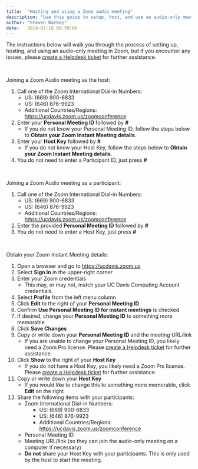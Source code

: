 ```yaml
---
title:  "Hosting and using a Zoom audio meeting"
description: "Use this guide to setup, host, and use an audio-only meeting in Zoom."
author: "Steven Barkey"
date:   2019-07-16 09:59:00
---
```

<p>The instructions below will walk you through the process of setting up, hosting, and using an audio-only meeting in Zoom, but if you encounter any issues, please <a class="external-link" href="https://caeshelp.ucdavis.edu" target="_blank">create a Helpdesk ticket</a> for further assistance.</p>
<br />
<p>Joining a Zoom Audio meeting as the host:</p>
<ol style="PADDING-LEFT: 30px">
  <li>Call one of the Zoom International Dial-in Numbers:
    <ul style="PADDING-LEFT: 20px">
      <li>US: (669) 900-6833</li>
      <li>US: (646) 876-9923</li>
      <li>Additional Countries/Regions: <a class="external-link" href="https://ucdavis.zoom.us/zoomconference" target="_blank">https://ucdavis.zoom.us/zoomconference</a></li>
    </ul>
  </li>
  <li>Enter your <b>Personal Meeting ID</b> followed by <b>#</b>
    <ul style="PADDING-LEFT: 20px">
      <li>If you do not know your Personal Meeting ID, follow the steps below to <b>Obtain your Zoom Instant Meeting details</b>.</li>
    </ul>
  </li>
  <li>Enter your <b>Host Key</b> followed by <b>#</b>
    <ul style="PADDING-LEFT: 20px">
      <li>If you do not know your Host Key, follow the steps below to <b>Obtain your Zoom Instant Meeting details</b>.</li>
    </ul>
  </li>
  <li>You do not need to enter a Participant ID, just press <b>#</b></li>
</ol>
<br />
<p>Joining a Zoom Audio meeting as a participant:</p>
<ol style="PADDING-LEFT: 30px">
  <li>Call one of the Zoom International Dial-in Numbers:
    <ul style="PADDING-LEFT: 20px">
      <li>US: (669) 900-6833</li>
      <li>US: (646) 876-9923</li>
      <li>Additional Countries/Regions: <a class="external-link" href="https://ucdavis.zoom.us/zoomconference" target="_blank">https://ucdavis.zoom.us/zoomconference</a></li>
    </ul>
  </li>
  <li>Enter the provided <b>Personal Meeting ID</b> followed by <b>#</b></li>
  <li>You do not need to enter a Host Key, just press <b>#</b></li>
</ol>
<br />
<p>Obtain your Zoom Instant Meeting details:</p>
<ol style="PADDING-LEFT: 30px">
  <li>Open a browser and go to <a class="external-link" href="https://ucdavis.zoom.us" target="_blank">https://ucdavis.zoom.us</a></li>
  <li>Select <b>Sign In</b> in the upper-right corner</li>
  <li>Enter your Zoom credentials
    <ul style="PADDING-LEFT: 20px">
      <li>This may, or may not, match your UC Davis Computing Account credentials.</li>
    </ul>
  </li>
  <li>Select <b>Profile</b> from the left menu column</li>
  <li>Click <b>Edit</b> to the right of your <b>Personal Meeting ID</b></li>
  <li>Confirm <b>Use Personal Meeting ID for instant meetings</b> is checked</li>
  <li>If desired, change your <b>Personal Meeting ID</b> to something more memorable</li>
  <li>Click <b>Save Changes</b></li>
  <li>Copy or write down your <b>Personal Meeting ID</b> and the meeting URL/link
    <ul style="PADDING-LEFT: 20px">
      <li>If you are unable to change your Personal Meeting ID, you likely need a Zoom Pro license.  Please <a class="external-link" href="https://computing.caes.ucdavis.edu/documentation/helpdesk/help-desk-ticket" target="_parent">create a Helpdesk ticket</a> for further assistance.</li>
    </ul>
  </li>
  <li>Click <b>Show</b> to the right of your <b>Host Key</b>
    <ul style="PADDING-LEFT: 20px">
      <li>If you do not have a Host Key, you likely need a Zoom Pro license.  Please <a class="external-link" href="https://computing.caes.ucdavis.edu/documentation/helpdesk/help-desk-ticket" target="_parent">create a Helpdesk ticket</a> for further assistance.</li>
    </ul>
  </li>
  <li>Copy or write down your <b>Host Key</b>
    <ul style="PADDING-LEFT: 20px">
      <li>If you would like to change this to something more memorable, click <b>Edit</b> on the right</li>
    </ul>
  </li>
  <li>Share the following items with your participants:
    <ul style="PADDING-LEFT: 20px">
      <li>Zoom International Dial-in Numbers:
        <ul style="PADDING-LEFT: 40px">
          <li>US: (669) 900-6833</li>
          <li>US: (646) 876-9923</li>
          <li>Additional Countries/Regions: <a class="external-link" href="https://ucdavis.zoom.us/zoomconference" target="_blank">https://ucdavis.zoom.us/zoomconference</a></li>
        </ul>  
      </li>
      <li>Personal Meeting ID</li>
      <li>Meeting URL/link (so they can join the audio-only meeting on a computer if necessary)</li>
      <li><b>Do not</b> share your Host Key with your participants.  This is only used by the host to start the meeting.</li>
    </ul>
  </li>
</ol>
